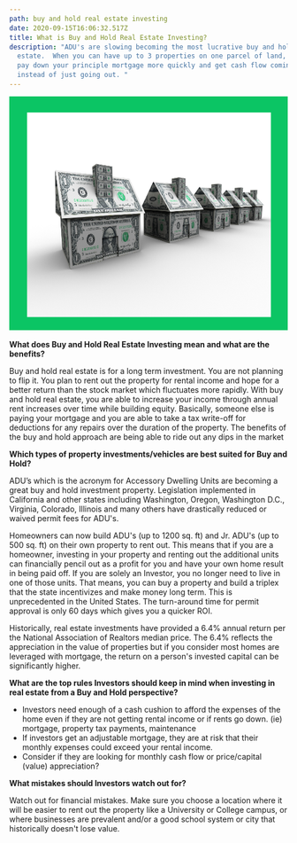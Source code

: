 ```yaml
---
path: buy and hold real estate investing
date: 2020-09-15T16:06:32.517Z
title: What is Buy and Hold Real Estate Investing?
description: "ADU's are slowing becoming the most lucrative buy and hold real
  estate.  When you can have up to 3 properties on one parcel of land, you can
  pay down your principle mortgage more quickly and get cash flow coming in
  instead of just going out. "
---
```

![aduroi.com](../assets/buy-and-hold-real-estate.png "buy and hold real estate investing")



**What does Buy and Hold Real Estate Investing mean and what are the benefits?**

Buy and hold real estate is for a long term investment. You are not planning to flip it. You plan to rent out the property for rental income and hope for a better return than the stock market which fluctuates more rapidly. With buy and hold real estate, you are able to increase your income through annual rent increases over time while building equity. Basically, someone else is paying your mortgage and you are able to take a tax write-off for deductions for any repairs over the duration of the property. The benefits of the buy and hold approach are being able to ride out any dips in the market





**Which types of property investments/vehicles are best suited for Buy and Hold?**

ADU’s which is the acronym for Accessory Dwelling Units are becoming a great buy and hold investment property. Legislation implemented in California and other states including Washington, Oregon, Washington D.C., Virginia, Colorado, Illinois and many others have drastically reduced or waived permit fees for ADU's.

Homeowners can now build ADU's (up to 1200 sq. ft) and Jr. ADU's (up to 500 sq. ft) on their own property to rent out. This means that if you are a homeowner, investing in your property and renting out the additional units can financially pencil out as a profit for you and have your own home result in being paid off. If you are solely an Investor, you no longer need to live in one of those units. That means, you can buy a property and build a triplex that the state incentivizes and make money long term. This is unprecedented in the United States. The turn-around time for permit approval is only 60 days which gives you a quicker ROI.

Historically, real estate investments have provided a 6.4% annual return per the National Association of Realtors median price. The 6.4% reflects the appreciation in the value of properties but if you consider most homes are leveraged with mortgage, the return on a person's invested capital can be significantly higher.





**What are the top rules Investors should keep in mind when investing in real estate from a Buy and Hold perspective?**

* Investors need enough of a cash cushion to afford the expenses of the home even if they are not getting rental income or if rents go down. (ie) mortgage, property tax payments, maintenance
* If investors get an adjustable mortgage, they are at risk that their monthly expenses could exceed your rental income.
* Consider if they are looking for monthly cash flow or price/capital (value) appreciation?





**What mistakes should Investors watch out for?**



Watch out for financial mistakes. Make sure you choose a location where it will be easier to rent out the property like a University or College campus, or where businesses are prevalent and/or a good school system or city that historically doesn't lose value.
